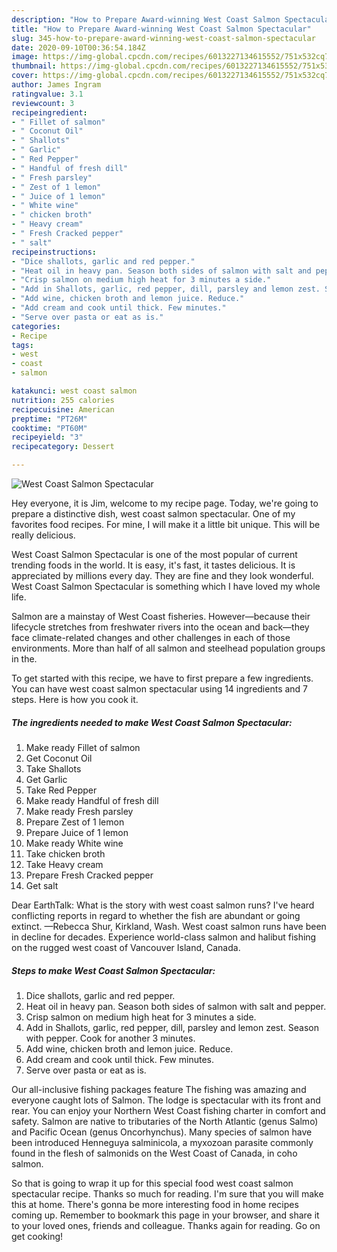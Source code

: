```yaml
---
description: "How to Prepare Award-winning West Coast Salmon Spectacular"
title: "How to Prepare Award-winning West Coast Salmon Spectacular"
slug: 345-how-to-prepare-award-winning-west-coast-salmon-spectacular
date: 2020-09-10T00:36:54.184Z
image: https://img-global.cpcdn.com/recipes/6013227134615552/751x532cq70/west-coast-salmon-spectacular-recipe-main-photo.jpg
thumbnail: https://img-global.cpcdn.com/recipes/6013227134615552/751x532cq70/west-coast-salmon-spectacular-recipe-main-photo.jpg
cover: https://img-global.cpcdn.com/recipes/6013227134615552/751x532cq70/west-coast-salmon-spectacular-recipe-main-photo.jpg
author: James Ingram
ratingvalue: 3.1
reviewcount: 3
recipeingredient:
- " Fillet of salmon"
- " Coconut Oil"
- " Shallots"
- " Garlic"
- " Red Pepper"
- " Handful of fresh dill"
- " Fresh parsley"
- " Zest of 1 lemon"
- " Juice of 1 lemon"
- " White wine"
- " chicken broth"
- " Heavy cream"
- " Fresh Cracked pepper"
- " salt"
recipeinstructions:
- "Dice shallots, garlic and red pepper."
- "Heat oil in heavy pan. Season both sides of salmon with salt and pepper."
- "Crisp salmon on medium high heat for 3 minutes a side."
- "Add in Shallots, garlic, red pepper, dill, parsley and lemon zest. Season with pepper. Cook for another 3 minutes."
- "Add wine, chicken broth and lemon juice. Reduce."
- "Add cream and cook until thick. Few minutes."
- "Serve over pasta or eat as is."
categories:
- Recipe
tags:
- west
- coast
- salmon

katakunci: west coast salmon 
nutrition: 255 calories
recipecuisine: American
preptime: "PT26M"
cooktime: "PT60M"
recipeyield: "3"
recipecategory: Dessert

---
```



![West Coast Salmon Spectacular](https://img-global.cpcdn.com/recipes/6013227134615552/751x532cq70/west-coast-salmon-spectacular-recipe-main-photo.jpg)

Hey everyone, it is Jim, welcome to my recipe page. Today, we're going to prepare a distinctive dish, west coast salmon spectacular. One of my favorites food recipes. For mine, I will make it a little bit unique. This will be really delicious.

West Coast Salmon Spectacular is one of the most popular of current trending foods in the world. It is easy, it's fast, it tastes delicious. It is appreciated by millions every day. They are fine and they look wonderful. West Coast Salmon Spectacular is something which I have loved my whole life.

Salmon are a mainstay of West Coast fisheries. However—because their lifecycle stretches from freshwater rivers into the ocean and back—they face climate-related changes and other challenges in each of those environments. More than half of all salmon and steelhead population groups in the.


To get started with this recipe, we have to first prepare a few ingredients. You can have west coast salmon spectacular using 14 ingredients and 7 steps. Here is how you cook it.

<!--inarticleads1-->

##### The ingredients needed to make West Coast Salmon Spectacular:

1. Make ready  Fillet of salmon
1. Get  Coconut Oil
1. Take  Shallots
1. Get  Garlic
1. Take  Red Pepper
1. Make ready  Handful of fresh dill
1. Make ready  Fresh parsley
1. Prepare  Zest of 1 lemon
1. Prepare  Juice of 1 lemon
1. Make ready  White wine
1. Take  chicken broth
1. Take  Heavy cream
1. Prepare  Fresh Cracked pepper
1. Get  salt


Dear EarthTalk: What is the story with west coast salmon runs? I&#39;ve heard conflicting reports in regard to whether the fish are abundant or going extinct. —Rebecca Shur, Kirkland, Wash. West coast salmon runs have been in decline for decades. Experience world-class salmon and halibut fishing on the rugged west coast of Vancouver Island, Canada. 

<!--inarticleads2-->

##### Steps to make West Coast Salmon Spectacular:

1. Dice shallots, garlic and red pepper.
1. Heat oil in heavy pan. Season both sides of salmon with salt and pepper.
1. Crisp salmon on medium high heat for 3 minutes a side.
1. Add in Shallots, garlic, red pepper, dill, parsley and lemon zest. Season with pepper. Cook for another 3 minutes.
1. Add wine, chicken broth and lemon juice. Reduce.
1. Add cream and cook until thick. Few minutes.
1. Serve over pasta or eat as is.


Our all-inclusive fishing packages feature The fishing was amazing and everyone caught lots of Salmon. The lodge is spectacular with its front and rear. You can enjoy your Northern West Coast fishing charter in comfort and safety. Salmon are native to tributaries of the North Atlantic (genus Salmo) and Pacific Ocean (genus Oncorhynchus). Many species of salmon have been introduced Henneguya salminicola, a myxozoan parasite commonly found in the flesh of salmonids on the West Coast of Canada, in coho salmon. 

So that is going to wrap it up for this special food west coast salmon spectacular recipe. Thanks so much for reading. I'm sure that you will make this at home. There's gonna be more interesting food in home recipes coming up. Remember to bookmark this page in your browser, and share it to your loved ones, friends and colleague. Thanks again for reading. Go on get cooking!

